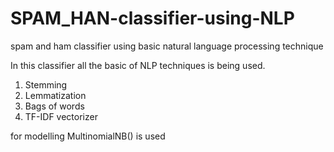 # SPAM_HAN-classifier-using-NLP
spam and ham classifier using basic natural language processing technique

In this classifier all the basic of NLP techniques is being used.
1. Stemming
2. Lemmatization
3. Bags of words
4. TF-IDF vectorizer

for modelling MultinomialNB() is used

